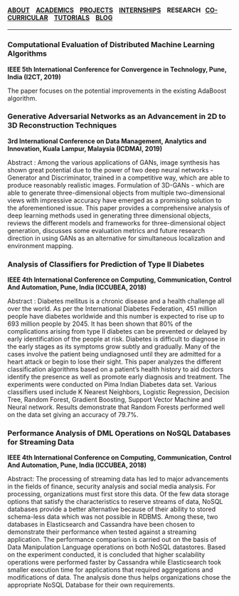 #### [ABOUT](./index.md) &ensp; [ACADEMICS](./academics.md) &ensp; [PROJECTS](./projects.md) &ensp; [INTERNSHIPS](./internships.md) &ensp; RESEARCH &ensp;[CO-CURRICULAR](./extraCurricular.md) &ensp; [TUTORIALS](./tutorials.md) &ensp; [BLOG](./blogs.md)

------- 

### Computational Evaluation of Distributed Machine Learning Algorithms

**IEEE 5th International Conference for Convergence in Technology, Pune, India (I2CT, 2019)**

The paper focuses on the potential improvements in the existing AdaBoost algorithm.


### Generative Adversarial Networks as an Advancement in 2D to 3D Reconstruction Techniques

**3rd International Conference on Data Management, Analytics and Innovation, Kuala Lampur, Malaysia (ICDMAI, 2019)**

Abstract :  Among the various applications of GANs, image synthesis has shown great potential due to the power of
two deep neural networks - Generator and Discriminator, trained in a competitive way, which
are able to produce reasonably realistic images. Formulation of 3D-GANs - which are able to
generate three-dimensional objects from multiple two-dimensional views with impressive
accuracy have emerged as a promising solution to the aforementioned issue. This paper
provides a comprehensive analysis of deep learning methods used in generating three
dimensional objects, reviews the different models and frameworks for three-dimensional object
generation, discusses some evaluation metrics and future research direction in using GANs as
an alternative for simultaneous localization and environment mapping.

### Analysis of Classifiers for Prediction of Type II Diabetes

**IEEE 4th International Conference on Computing, Communication, Control And Automation, Pune, India (ICCUBEA, 2018)**

Abstract : Diabetes mellitus is a chronic disease and a
health challenge all over the world. As per the International
Diabetes Federation, 451 million people have diabetes
worldwide and this number is expected to rise up to 693 million
people by 2045. It has been shown that 80% of the
complications arising from type II diabetes can be prevented or
delayed by early identification of the people at risk. Diabetes is
difficult to diagnose in the early stages as its symptoms grow
subtly and gradually. Many of the cases involve the patient
being undiagnosed until they are admitted for a heart attack or
begin to lose their sight. This paper analyzes the different
classification algorithms based on a patient’s health history to
aid doctors identify the presence as well as promote early
diagnosis and treatment. The experiments were conducted on
Pima Indian Diabetes data set. Various classifiers used include
K Nearest Neighbors, Logistic Regression, Decision Tree,
Random Forest, Gradient Boosting, Support Vector Machine
and Neural network. Results demonstrate that Random
Forests performed well on the data set giving an accuracy of
79.7%.

### Performance Analysis of DML Operations on NoSQL Databases for Streaming Data

**IEEE 4th International Conference on Computing, Communication, Control And Automation, Pune, India (ICCUBEA, 2018)**

Abstract: The processing of streaming data has led to
major advancements in the fields of finance, security
analysis and social media analysis. For processing,
organizations must first store this data. Of the few data
storage options that satisfy the characteristics to reserve
streams of data, NoSQL databases provide a better
alternative because of their ability to stored schema-less
data which was not possible in RDBMS. Among these, two
databases in Elasticsearch and Cassandra have been
chosen to demonstrate their performance when tested
against a streaming application. The performance
comparison is carried out on the basis of Data
Manipulation Language operations on both NoSQL
datastores. Based on the experiment conducted, it is
concluded that higher scalability operations were
performed faster by Cassandra while Elasticsearch took
smaller execution time for applications that required
aggregations and modifications of data. The analysis done
thus helps organizations chose the appropriate NoSQL
Database for their own requirements.